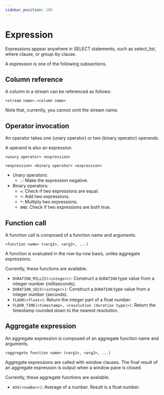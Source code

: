 ```yaml
---
sidebar_position: 100
---
```


# Expression

Expressions appear anywhere in SELECT statements, such as select_list, where clause, or group-by clause.

A expression is one of the following subsections.

## Column reference

A column in a stream can be referenced as follows:

```text title="Column reference"
<stream name>.<column name>
```

Note that, currently, you cannot omit the stream name.

## Operator invocation

An operator takes one (unary operator) or two (binary operator) operands.

A operand is also an expression.

```text title="Unary operator"
<unary operator> <expression>
```

```text title="Binary operator"
<expression> <binary operator> <expression>
```

- Unary operators:
  - `-`: Make the expression negative.
- Binary operators:
  - `=`: Check if two expressions are equal.
  - `+`: Add two expressions.
  - `*`: Multiply two expressions.
  - `AND`: Check if two expressions are both true.

## Function call

A function call is composed of a function name and arguments.

```text title="Function call"
<function name> (<arg1>, <arg2>, ...)
```

A function is evaluated in the row-by-row basis, unlike aggregate expressions.

Currently, these functions are available.

- `DURATION_MILLIS(<integer>)`: Construct a `DURATION` type value from a integer number (milliseconds).
- `DURATION_SECS(<integer>)`: Construct a `DURATION` type value from a integer number (seconds).
- `FLOOR(<float>)`: Return the integer part of a float number.
- `FLOOR_TIME(<timestamp>, <resolution (duration type)>)`: Return the timestamp rounded down to the nearest resolution.

## Aggregate expression

An aggregate expression is composed of an aggregate function name and arguments.

```text title="Aggregate expression"
<aggregate function name> (<arg1>, <arg2>, ...)
```

Aggregate expressions are called with window clauses.
The final result of an aggregate expression is output when a window pane is closed.

Currently, these aggregate functions are available.

- `AVG(<number>)`: Average of a number. Result is a float number.
